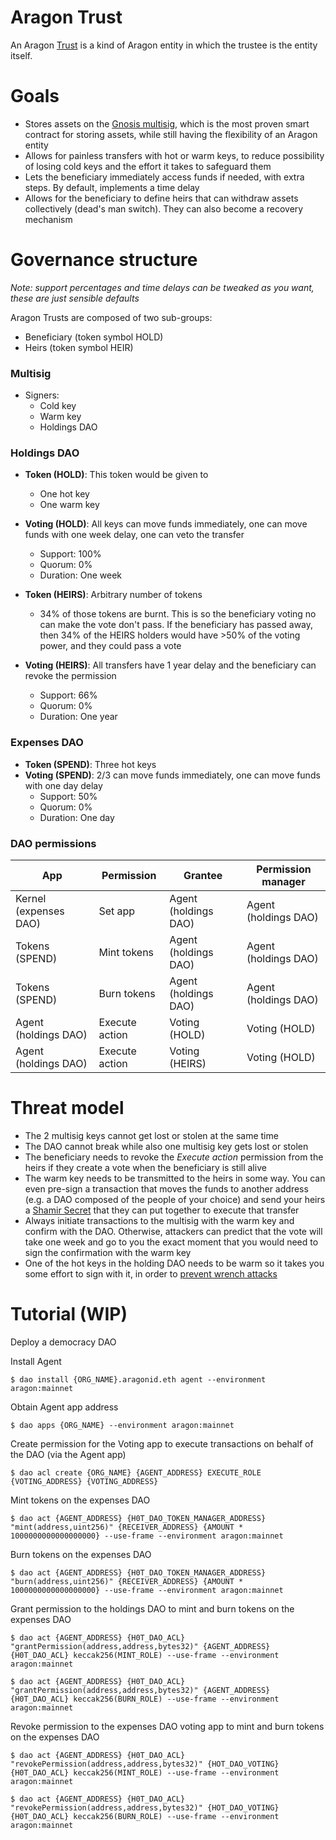 # Aragon Trust

An Aragon [Trust](https://www.investopedia.com/terms/t/trust.asp) is a kind of Aragon entity in which the trustee is the entity itself.

# Goals

- Stores assets on the [Gnosis multisig](https://github.com/gnosis/MultiSigWallet), which is the most proven smart contract for storing assets, while still having the flexibility of an Aragon entity
- Allows for painless transfers with hot or warm keys, to reduce possibility of losing cold keys and the effort it takes to safeguard them
- Lets the beneficiary immediately access funds if needed, with extra steps. By default, implements a time delay
- Allows for the beneficiary to define heirs that can withdraw assets collectively (dead's man switch). They can also become a recovery mechanism

# Governance structure

*Note: support percentages and time delays can be tweaked as you want, these are just sensible defaults*



Aragon Trusts are composed of two sub-groups:

- Beneficiary (token symbol HOLD)
- Heirs (token symbol HEIR)



### Multisig

- Signers:
  - Cold key
  - Warm key
  - Holdings DAO
  
  

### Holdings DAO

- **Token (HOLD)**: This token would be given to

  - One hot key
  - One warm key

- **Voting (HOLD)**: All keys can move funds immediately, one can move funds with one week delay, one can veto the transfer
  
  - Support: 100%
  - Quorum: 0%
  - Duration: One week
  
- **Token (HEIRS)**: Arbitrary number of tokens
  
  - 34% of those tokens are burnt. This is so the beneficiary voting no can make the vote don't pass. If the beneficiary has passed away, then 34% of the HEIRS holders would have >50% of the voting power, and they could pass a vote
  
- **Voting (HEIRS)**: All transfers have 1 year delay and the beneficiary can revoke the permission
  - Support: 66%
  - Quorum: 0%
  - Duration: One year
  
  

### Expenses DAO

- **Token (SPEND)**: Three hot keys
- **Voting (SPEND)**: 2/3 can move funds immediately, one can move funds with one day delay
  - Support: 50%
  - Quorum: 0%
  - Duration: One day



### DAO permissions

| App                   | Permission     | Grantee              | Permission manager   |
| --------------------- | -------------- | -------------------- | -------------------- |
| Kernel (expenses DAO) | Set app        | Agent (holdings DAO) | Agent (holdings DAO) |
| Tokens (SPEND)        | Mint tokens    | Agent (holdings DAO) | Agent (holdings DAO) |
| Tokens (SPEND)        | Burn tokens    | Agent (holdings DAO) | Agent (holdings DAO) |
| Agent (holdings DAO)  | Execute action | Voting (HOLD)        | Voting (HOLD)        |
| Agent (holdings DAO)  | Execute action | Voting (HEIRS)       | Voting (HOLD)        |



# Threat model

- The 2 multisig keys cannot get lost or stolen at the same time
- The DAO cannot break while also one multisig key gets lost or stolen
- The beneficiary needs to revoke the *Execute action* permission from the heirs if they create a vote when the beneficiary is still alive
- The warm key needs to be transmitted to the heirs in some way. You can even pre-sign a transaction that moves the funds to another address (e.g. a DAO composed of the people of your choice) and send your heirs a [Shamir Secret](https://en.wikipedia.org/wiki/Shamir%27s_Secret_Sharing) that they can put together to execute that transfer
- Always initiate transactions to the multisig with the warm key and confirm with the DAO. Otherwise, attackers can predict that the vote will take one week and go to you the exact moment that you would need to sign the confirmation with the warm key
- One of the hot keys in the holding DAO needs to be warm so it takes you some effort to sign with it, in order to [prevent wrench attacks](https://xkcd.com/538/)

# Tutorial (WIP)

Deploy a democracy DAO

Install Agent

```
$ dao install {ORG_NAME}.aragonid.eth agent --environment aragon:mainnet
```

Obtain Agent app address

```
$ dao apps {ORG_NAME} --environment aragon:mainnet
```

Create permission for the Voting app to execute transactions on behalf of the DAO (via the Agent app)

```
$ dao acl create {ORG_NAME} {AGENT_ADDRESS} EXECUTE_ROLE {VOTING_ADDRESS} {VOTING_ADDRESS}
```

Mint tokens on the expenses DAO

```
$ dao act {AGENT_ADDRESS} {H0T_DAO_TOKEN_MANAGER_ADDRESS} "mint(address,uint256)" {RECEIVER_ADDRESS} {AMOUNT * 1000000000000000000} --use-frame --environment aragon:mainnet
```

Burn tokens on the expenses DAO

```
$ dao act {AGENT_ADDRESS} {H0T_DAO_TOKEN_MANAGER_ADDRESS} "burn(address,uint256)" {RECEIVER_ADDRESS} {AMOUNT * 1000000000000000000} --use-frame --environment aragon:mainnet
```

Grant permission to the holdings DAO to mint and burn tokens on the expenses DAO

```
$ dao act {AGENT_ADDRESS} {H0T_DAO_ACL} "grantPermission(address,address,bytes32)" {AGENT_ADDRESS} {H0T_DAO_ACL} keccak256(MINT_ROLE) --use-frame --environment aragon:mainnet

$ dao act {AGENT_ADDRESS} {H0T_DAO_ACL} "grantPermission(address,address,bytes32)" {AGENT_ADDRESS} {H0T_DAO_ACL} keccak256(BURN_ROLE) --use-frame --environment aragon:mainnet
```

Revoke permission to the expenses DAO voting app to mint and burn tokens on the expenses DAO

```
$ dao act {AGENT_ADDRESS} {H0T_DAO_ACL} "revokePermission(address,address,bytes32)" {HOT_DAO_VOTING} {H0T_DAO_ACL} keccak256(MINT_ROLE) --use-frame --environment aragon:mainnet

$ dao act {AGENT_ADDRESS} {H0T_DAO_ACL} "revokePermission(address,address,bytes32)" {HOT_DAO_VOTING} {H0T_DAO_ACL} keccak256(BURN_ROLE) --use-frame --environment aragon:mainnet
```
